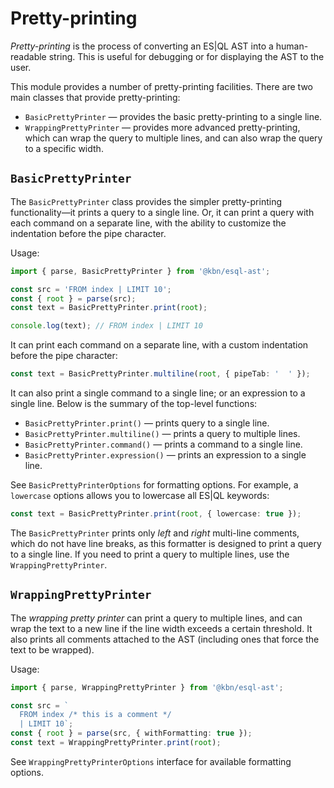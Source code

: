 # Pretty-printing

*Pretty-printing* is the process of converting an ES|QL AST into a
human-readable string. This is useful for debugging or for displaying
the AST to the user.

This module provides a number of pretty-printing facilities. There are two
main classes that provide pretty-printing:

- `BasicPrettyPrinter` &mdash; provides the basic pretty-printing to a single
  line.
- `WrappingPrettyPrinter` &mdash; provides more advanced pretty-printing, which
  can wrap the query to multiple lines, and can also wrap the query to a
  specific width.


## `BasicPrettyPrinter`

The `BasicPrettyPrinter` class provides the simpler pretty-printing
functionality&mdash;it prints a query to a single line. Or, it can print a query
with each command on a separate line, with the ability to customize the
indentation before the pipe character.

Usage:

```typescript
import { parse, BasicPrettyPrinter } from '@kbn/esql-ast';

const src = 'FROM index | LIMIT 10';
const { root } = parse(src);
const text = BasicPrettyPrinter.print(root);

console.log(text); // FROM index | LIMIT 10
```

It can print each command on a separate line, with a custom indentation before
the pipe character:

```typescript
const text = BasicPrettyPrinter.multiline(root, { pipeTab: '  ' });
```

It can also print a single command to a single line; or an expression to a
single line. Below is the summary of the top-level functions:

- `BasicPrettyPrinter.print()` &mdash; prints query to a single line.
- `BasicPrettyPrinter.multiline()` &mdash; prints a query to multiple lines.
- `BasicPrettyPrinter.command()` &mdash; prints a command to a single line.
- `BasicPrettyPrinter.expression()` &mdash; prints an expression to a single
  line.

See `BasicPrettyPrinterOptions` for formatting options. For example, a
`lowercase` options allows you to lowercase all ES|QL keywords:

```typescript
const text = BasicPrettyPrinter.print(root, { lowercase: true });
```

The `BasicPrettyPrinter` prints only *left* and *right* multi-line comments,
which do not have line breaks, as this formatter is designed to print a query
to a single line. If you need to print a query to multiple lines, use the
`WrappingPrettyPrinter`.


## `WrappingPrettyPrinter`

The *wrapping pretty printer* can print a query to multiple lines, and can wrap
the text to a new line if the line width exceeds a certain threshold. It also
prints all comments attached to the AST (including ones that force the text
to be wrapped).

Usage:

```typescript
import { parse, WrappingPrettyPrinter } from '@kbn/esql-ast';

const src = `
  FROM index /* this is a comment */
  | LIMIT 10`;
const { root } = parse(src, { withFormatting: true });
const text = WrappingPrettyPrinter.print(root);
```

See `WrappingPrettyPrinterOptions` interface for available formatting options.

